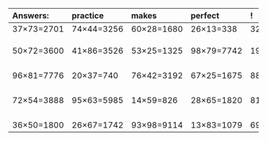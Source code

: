 | Answers: | practice | makes | perfect | ! |
| :--- | :--- | :--- | :--- | :--- |
| 37×73=2701 | 74×44=3256 | 60×28=1680 | 26×13=338 | 32×77=2464 | 
|   |   |   |   |   | 
|   |   |   |   |   | 
|   |   |   |   |   | 
| 50×72=3600 | 41×86=3526 | 53×25=1325 | 98×79=7742 | 19×80=1520 | 
|   |   |   |   |   | 
|   |   |   |   |   | 
|   |   |   |   |   | 
|   |   |   |   |   | 
| 96×81=7776 | 20×37=740 | 76×42=3192 | 67×25=1675 | 88×17=1496 | 
|   |   |   |   |   | 
|   |   |   |   |   | 
|   |   |   |   |   | 
|   |   |   |   |   | 
| 72×54=3888 | 95×63=5985 | 14×59=826 | 28×65=1820 | 81×92=7452 | 
|   |   |   |   |   | 
|   |   |   |   |   | 
|   |   |   |   |   | 
|   |   |   |   |   | 
| 36×50=1800 | 26×67=1742 | 93×98=9114 | 13×83=1079 | 69×13=897 | 
